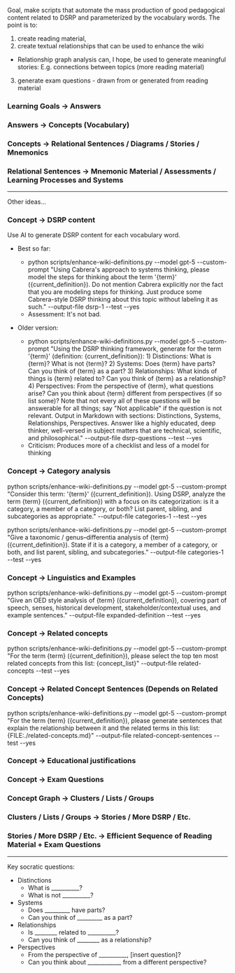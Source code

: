 
Goal, make scripts that automate the mass production of good pedagogical content related to DSRP and parameterized by the vocabulary words.  The point is to:

1) create reading material, 
2) create textual relationships that can be used to enhance the wiki
  - Relationship graph analysis can, I hope, be used to generate meaningful stories: E.g. connections between topics (more reading material)
3) generate exam questions - drawn from or generated from reading material



### Learning Goals -> Answers


### Answers -> Concepts (Vocabulary)


### Concepts -> Relational Sentences / Diagrams / Stories / Mnemonics
 



### Relational Sentences -> Mnemonic Material / Assessments / Learning Processes and Systems


---

Other ideas...

### Concept -> DSRP content

Use AI to generate DSRP content for each vocabulary word.

* Best so far:
  - python scripts/enhance-wiki-definitions.py --model gpt-5 --custom-prompt "Using Cabrera's approach to systems thinking, please model the steps for thinking about the term '{term}' ({current_definition}).  Do not mention Cabrera explicitly nor the fact that you are modeling steps for thinking.  Just produce some Cabrera-style DSRP thinking about this topic without labeling it as such." --output-file dsrp-1 --test --yes   
  - Assessment: It's not bad.

* Older version: 
  - python scripts/enhance-wiki-definitions.py --model gpt-5 --custom-prompt "Using the DSRP thinking framework, generate for the term '{term}' (definition: {current_definition}): 1) Distinctions: What is {term}? What is not {term}? 2) Systems: Does {term} have parts? Can you think of {term} as a part? 3) Relationships: What kinds of things is {term} related to? Can you think of {term} as a relationship? 4) Perspectives: From the perspective of {term}, what questions arise? Can you think about {term} different from perspectives (if so list some)? Note that not every all of these questions will be answerable for all things; say "Not applicable" if the question is not relevant. Output in Markdown with sections: Distinctions, Systems, Relationships, Perspectives. Answer like a highly educated, deep thinker, well-versed in subject matters that are technical, scientific, and philosophical." --output-file dsrp-questions --test --yes
  - Criticism: Produces more of a checklist and less of a model for thinking

### Concept -> Category analysis

python scripts/enhance-wiki-definitions.py --model gpt-5 --custom-prompt "Consider this term: '{term}' ({current_definition}).  Using DSRP, analyze the term {term} ({current_definition}) with a focus on its categorization: is it a category, a member of a category, or both? List parent, sibling, and subcategories as appropriate." --output-file categories-1 --test --yes   

python scripts/enhance-wiki-definitions.py --model gpt-5 --custom-prompt "Give a taxonomic / genus–differentia analysis of {term} ({current_definition}). State if it is a category, a member of a category, or both, and list parent, sibling, and subcategories." --output-file categories-1 --test --yes   

### Concept -> Linguistics and Examples

python scripts/enhance-wiki-definitions.py --model gpt-5 --custom-prompt "Give an OED style analysis of {term} ({current_definition}), covering part of speech, senses, historical development, stakeholder/contextual uses, and example sentences." --output-file expanded-definition --test --yes   

### Concept -> Related concepts

python scripts/enhance-wiki-definitions.py --model gpt-5 --custom-prompt "For the term {term} ({current_definition}), please select the top ten most related concepts from this list: {concept_list}" --output-file related-concepts --test --yes   

### Concept -> Related Concept Sentences  (Depends on Related Concepts)

python scripts/enhance-wiki-definitions.py --model gpt-5 --custom-prompt "For the term {term} ({current_definition}), please generate sentences that explain the relationship between it and the related terms in this list: {FILE:./related-concepts.md}" --output-file related-concept-sentences --test --yes   

### Concept -> Educational justifications


### Concept -> Exam Questions


### Concept Graph -> Clusters / Lists / Groups


### Clusters / Lists / Groups -> Stories / More DSRP / Etc.


### Stories / More DSRP / Etc. -> Efficient Sequence of Reading Material + Exam Questions



---

Key socratic questions:

* Distinctions
  - What is __________?
  - What is not __________?
* Systems
  - Does _________ have parts?
  - Can you think of _________ as a part?
* Relationships
  - Is ________ related to __________?
  - Can you think of ________ as a relationship?
* Perspectives
  - From the perspective of __________, [insert question]?
  - Can you think about ____________ from a different perspective?